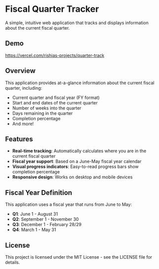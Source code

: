 
# Fiscal Quarter Tracker

A simple, intuitive web application that tracks and displays information about the current fiscal quarter.

## Demo
[https://vercel.com/rishias-projects/quarter-track ](https://quarter-track.vercel.app/)

## Overview

This application provides at-a-glance information about the current fiscal quarter, including:

- Current quarter and fiscal year (FY format)
- Start and end dates of the current quarter
- Number of weeks into the quarter
- Days remaining in the quarter
- Completion percentage
- And more!


## Features

- **Real-time tracking**: Automatically calculates where you are in the current fiscal quarter
- **Fiscal year support**: Based on a June-May fiscal year calendar
- **Visual progress indicators**: Easy-to-read progress bars show completion percentage
- **Responsive design**: Works on desktop and mobile devices

## Fiscal Year Definition

This application uses a fiscal year that runs from June to May:

- **Q1**: June 1 - August 31
- **Q2**: September 1 - November 30
- **Q3**: December 1 - February 28/29
- **Q4**: March 1 - May 31

## License

This project is licensed under the MIT License - see the LICENSE file for details.
